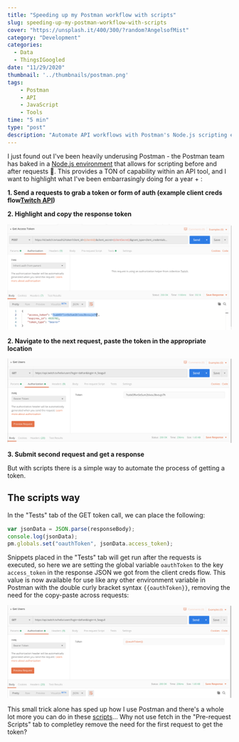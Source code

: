 ```yaml
---
title: "Speeding up my Postman workflow with scripts"
slug: speeding-up-my-postman-workflow-with-scripts
cover: "https://unsplash.it/400/300/?random?AngelsofMist"
category: "Development"
categories:
  - Data
  - ThingsIGoogled
date: "11/29/2020"
thumbnail: '../thumbnails/postman.png'
tags:
    - Postman
    - API
    - JavaScript
    - Tools
time: "5 min"
type: "post"
description: "Automate API workflows with Postman's Node.js scripting environment, using pre-request scripts to handle authentication tokens dynamically."
---
```



I just found out I've been heavily underusing Postman - the Postman team has baked in a [Node.js environment](https://learning.postman.com/docs/writing-scripts/intro-to-scripts/) that allows for scripting before and after requests 🤯. This provides a TON of capability within an API tool, and I want to highlight what I've been embarrasingly doing for a year + :

**1. Send a requests to grab a token or form of auth (example client creds flow[Twitch API](https://dev.twitch.tv/docs/api/))**

**2. Highlight and copy the response token**

![Postman access token GET request](../images/original_request.png)

**2. Navigate to the next request, paste the token in the appropriate location**

![Postman paste request token](../images/paste_request_token.png)

**3. Submit second request and get a response**

But with scripts there is a simple way to automate the process of getting a token. 

## The scripts way

In the "Tests" tab of the GET token call, we can place the following:

```javascript
var jsonData = JSON.parse(responseBody);
console.log(jsonData);
pm.globals.set("oauthToken", jsonData.access_token);
```

Snippets placed in the "Tests" tab will get run after the requests is executed, so here we are setting the global variable `oauthToken` to the key `access_token` in the response JSON we got from the client creds flow. This value is now available for use like any other environment variable in Postman with the double curly bracket syntax `{{oauthToken}}`, removing the need for the copy-paste across requests:

![Postman variable oauth token with scripts](../images/variable_request_token.png)

This small trick alone has sped up how I use Postman and there's a whole lot more you can do in these [scripts](https://learning.postman.com/docs/writing-scripts/script-references/postman-sandbox-api-reference/#scripting-workflows)... Why not use fetch in the "Pre-request Scripts" tab to completley remove the need for the first request to get the token? 
